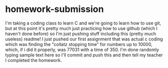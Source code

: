 # homework-submission
I'm taking a coding class to learn C and we're going to learn how to use git, but at this point it's pretty much just practicing how to use github (which I haven't done before) so I'm just pushing stuff including this (pretty much useless) readme! I just pushed our first assignment that was actual c coding which was finding the "collatz stopping time" for numbers up to 10000, which, if i did it properly, was 77031 with a time of 350. I'm done randomly typing sample text here so I'll commit and push this and then tell my teacher I completed the homework.